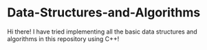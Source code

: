 # Data-Structures-and-Algorithms
Hi there! I have tried implementing all the basic data structures and algorithms in this repository using C++!
